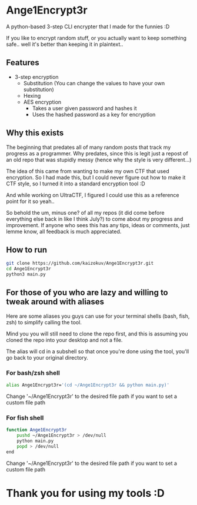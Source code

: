 # Ange1Encrypt3r

A python-based 3-step CLI encrypter that I made for the funnies :D

If you like to encrypt random stuff, or you actually want to keep something safe.. well it's better than keeping it in plaintext..

## Features
- 3-step encryption
  - Substitution (You can change the values to have your own substitution)
  - Hexing
  - AES encryption
    - Takes a user given password and hashes it
    - Uses the hashed password as a key for encryption

## Why this exists
The beginning that predates all of many random posts that track my progress as a programmer. Why predates, since this is legit just a repost of an old repo that was stupidly messy (hence why the style is very different...)

The idea of this came from wanting to make my own CTF that used encryption. So I had made this, but I could never figure out how to make it CTF style, so I turned it into a standard encryption tool :D

And while working on UltraCTF, I figured I could use this as a reference point for it so yeah..

So behold the um, minus one? of all my repos (it did come before everything else back in like I think July?) to come about my progress and improvement. If anyone who sees this has any tips, ideas or comments, just lemme know, all feedback is much appreciated.

## How to run
```bash
git clone https://github.com/kaizokuv/Ange1Encrypt3r.git
cd Ange1Encrypt3r
python3 main.py
```

## For those of you who are lazy and willing to tweak around with aliases
Here are some aliases you guys can use for your terminal shells (bash, fish, zsh) to simplify calling the tool. 

Mind you you will still need to clone the repo first, and this is assuming you cloned the repo into your desktop and not a file. 

The alias will cd in a subshell so that once you're done using the tool, you'll go back to your original directory.

### For bash/zsh shell
```bash
alias Ange1Encrypt3r='(cd ~/Ange1Encrypt3r && python main.py)'
```
Change '~/Ange1Encrypt3r' to the desired file path if you want to set a custom file path

### For fish shell
```bash
function Ange1Encrypt3r
    pushd ~/Ange1Encrypt3r > /dev/null
    python main.py
    popd > /dev/null
end
```
Change '~/Ange1Encrypt3r' to the desired file path if you want to set a custom file path


# Thank you for using my tools :D
